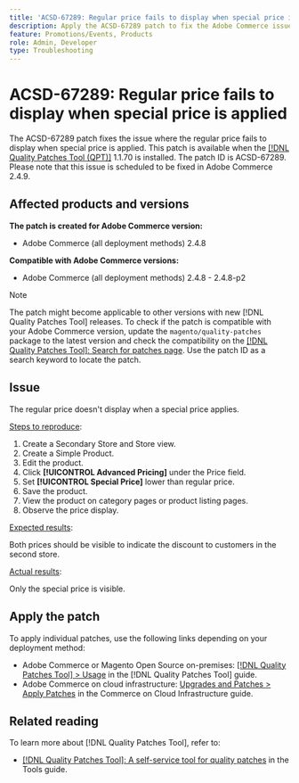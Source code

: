 ```yaml
---
title: 'ACSD-67289: Regular price fails to display when special price is applied'
description: Apply the ACSD-67289 patch to fix the Adobe Commerce issue where the regular price fails to display when special price is applied.
feature: Promotions/Events, Products
role: Admin, Developer
type: Troubleshooting
---
```

# ACSD-67289: Regular price fails to display when special price is applied

The ACSD-67289 patch fixes the issue where the regular price fails to display when special price is applied. This patch is available when the [[!DNL Quality Patches Tool (QPT)]](/help/tools/quality-patches-tool/quality-patches-tool-to-self-serve-quality-patches.md) 1.1.70 is installed. The patch ID is ACSD-67289. Please note that this issue is scheduled to be fixed in Adobe Commerce 2.4.9.

## Affected products and versions

**The patch is created for Adobe Commerce version:**

* Adobe Commerce (all deployment methods) 2.4.8

**Compatible with Adobe Commerce versions:**

* Adobe Commerce (all deployment methods) 2.4.8 - 2.4.8-p2

>[!NOTE]
>
>The patch might become applicable to other versions with new [!DNL Quality Patches Tool] releases. To check if the patch is compatible with your Adobe Commerce version, update the `magento/quality-patches` package to the latest version and check the compatibility on the [[!DNL Quality Patches Tool]: Search for patches page](https://experienceleague.adobe.com/tools/commerce-quality-patches/index.html). Use the patch ID as a search keyword to locate the patch.

## Issue

The regular price doesn't display when a special price applies.

<u>Steps to reproduce</u>:

1. Create a Secondary Store and Store view.
1. Create a Simple Product.
1. Edit the product.
1. Click **[!UICONTROL Advanced Pricing]** under the Price field.
1. Set **[!UICONTROL Special Price]** lower than regular price.
1. Save the product.
1. View the product on category pages or product listing pages.
1. Observe the price display.

<u>Expected results</u>:

Both prices should be visible to indicate the discount to customers in the second store.

<u>Actual results</u>:

Only the special price is visible.

## Apply the patch

To apply individual patches, use the following links depending on your deployment method:

* Adobe Commerce or Magento Open Source on-premises: [[!DNL Quality Patches Tool] > Usage](/help/tools/quality-patches-tool/usage.md) in the [!DNL Quality Patches Tool] guide.
* Adobe Commerce on cloud infrastructure: [Upgrades and Patches > Apply Patches](https://experienceleague.adobe.com/docs/commerce-cloud-service/user-guide/develop/upgrade/apply-patches.html) in the Commerce on Cloud Infrastructure guide.

## Related reading

To learn more about [!DNL Quality Patches Tool], refer to:

* [[!DNL Quality Patches Tool]: A self-service tool for quality patches](/help/tools/quality-patches-tool/quality-patches-tool-to-self-serve-quality-patches.md) in the Tools guide.
